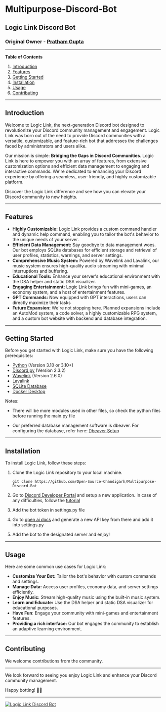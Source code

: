 # Multipurpose-Discord-Bot

**Logic Link Discord Bot**
---
### Original Owner - [Pratham Gupta](https://github.com/XDFrost)
---

**Table of Contents**
1. [Introduction](#introduction)
2. [Features](#Features)
3. [Getting Started](#getting-started)
4. [Installation](#installation)
5. [Usage](#usage)
6. [Contributing](#contributing)

---

## Introduction

Welcome to Logic Link, the next-generation Discord bot designed to revolutionize your Discord community management and engagement. Logic Link was born out of the need to provide Discord communities with a versatile, customizable, and feature-rich bot that addresses the challenges faced by administrators and users alike.

Our mission is simple: **Bridging the Gaps in Discord Communities**. Logic Link is here to empower you with an array of features, from extensive customization options and efficient data management to engaging and interactive commands. We're dedicated to enhancing your Discord experience by offering a seamless, user-friendly, and highly customizable platform.

Discover the Logic Link difference and see how you can elevate your Discord community to new heights.

---

## Features

- **Highly Customizable:** Logic Link provides a custom command handler and dynamic help command, enabling you to tailor the bot's behavior to the unique needs of your server.
- **Efficient Data Management:** Say goodbye to data management woes. Our bot employs SQLite databases for efficient storage and retrieval of user profiles, statistics, warnings, and server settings.
- **Comprehensive Music System:** Powered by Wavelink and Lavalink, our music system ensures high-quality audio streaming with minimal interruptions and buffering.
- **Educational Tools:** Enhance your server's educational environment with the DSA helper and static DSA visualizer.
- **Engaging Entertainment:** Logic Link brings fun with mini-games, an economy system, and a host of entertainment features.
- **GPT Commands:** Now equipped with GPT interactions, users can directly maximize their tasks 
- **Future Expansion:** We're not stopping here. Planned expansions include an AutoMod system, a code solver, a highly customizable RPG system, and a custom bot website with backend and database integration.

---

## Getting Started

Before you get started with Logic Link, make sure you have the following prerequisites:
- [Python](https://www.python.org/) (Version 3.10 or 3.10+)
- [Discord.py](https://github.com/Rapptz/discord.py) (Version 2.3.2)
- [Wavelink](https://github.com/PythonistaGuild/Wavelink) (Version 2.6.0)
- [Lavalink](https://github.com/Frederikam/Lavalink)
- [SQLite Database](https://dbeaver.io/download/)
- [Docker Desktop](https://www.docker.com/products/docker-desktop/)

Notes:  
- There will be more modules used in other files, so check the python files before running the main.py file
       
- Our preferred database management software is dbeaver. For configuring the database, refer here: [Dbeaver Setup](https://www.youtube.com/watch?v=nS-59CyoaMA&list=PLESMQx4LeD3N0-KKPPDaToZhBsom2E_Ju&index=30&ab_channel=RichardSchwabe)
---

## Installation

To install Logic Link, follow these steps:

1. Clone the Logic Link repository to your local machine.

   ```shell
   git clone https://github.com/Open-Source-Chandigarh/Multipurpose-Discord-Bot
   ```

2. Go to [Discord Developer Portal](https://discord.com/developers/applications/1120412818076880946/bot) and setup a new application. In case of any difficulties, follow the [tutorial](https://www.youtube.com/watch?v=eLcAZIeqLu8&list=PLESMQx4LeD3N0-KKPPDaToZhBsom2E_Ju&index=1&ab_channel=RichardSchwabe)

3. Add the bot token in settings.py file

4. Go to [open ai docs](https://platform.openai.com/api-keys) and generate a new API key from there and add it into settings.py

5. Add the bot to the designated server and enjoy!
---

## Usage

Here are some common use cases for Logic Link:

- **Customize Your Bot:** Tailor the bot's behavior with custom commands and settings.
- **Manage Data:** Access user profiles, economy data, and server settings efficiently.
- **Enjoy Music:** Stream high-quality music using the built-in music system.
- **Learn and Educate:** Use the DSA helper and static DSA visualizer for educational purposes.
- **Have Fun:** Engage your community with mini-games and entertainment features.
- **Providing a rich interface:** Our bot engages the community to establish an adaptive learning environment.
---

## Contributing

We welcome contributions from the community.

---

We look forward to seeing you enjoy Logic Link and enhance your Discord community management.

Happy botting! 🤖🎉

---

[![Logic Link Discord Bot](https://i.imgur.com/ggG1PXy.png)]()
